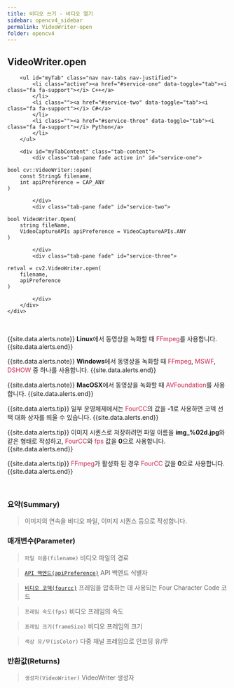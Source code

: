 ```yaml
---
title: 비디오 쓰기 - 비디오 열기
sidebar: opencv4_sidebar
permalink: VideoWriter-open
folder: opencv4
---
```


<div class="row">
    <div class="col-lg-12">
        <h2 class="page-header">VideoWriter.open</h2>
    </div>
    <div class="col-lg-12">

        <ul id="myTab" class="nav nav-tabs nav-justified">
            <li class="active"><a href="#service-one" data-toggle="tab"><i class="fa fa-support"></i> C++</a>
            </li>
            <li class=""><a href="#service-two" data-toggle="tab"><i class="fa fa-support"></i> C#</a>
            </li>
            <li class=""><a href="#service-three" data-toggle="tab"><i class="fa fa-support"></i> Python</a>
            </li>
        </ul>

        <div id="myTabContent" class="tab-content">
            <div class="tab-pane fade active in" id="service-one">
<pre class="prettyprint"><code class="language-cpp">bool cv::VideoWriter::open(
    const String& filename,
    int apiPreference = CAP_ANY
)</code></pre>
            </div>
            <div class="tab-pane fade" id="service-two">
<pre class="prettyprint"><code class="language-cs">bool VideoWriter.Open(
    string fileName,
    VideoCaptureAPIs apiPreference = VideoCaptureAPIs.ANY
)</code></pre>
            </div>
            <div class="tab-pane fade" id="service-three">
<pre class="prettyprint"><code class="language-py">retval = cv2.VideoWriter.open(
    filename,
    apiPreference
)</code></pre>
            </div>
        </div>
    </div>
</div>

<br>

{{site.data.alerts.note}}
<b>Linux</b>에서 동영상을 녹화할 때 <font color="#c7254e">FFmpeg</font>를 사용합니다.
{{site.data.alerts.end}}

{{site.data.alerts.note}}
<b>Windows</b>에서 동영상을 녹화할 때 <font color="#c7254e">FFmpeg</font>, <font color="#c7254e">MSWF</font>, <font color="#c7254e">DSHOW</font> 중 하나를 사용합니다.
{{site.data.alerts.end}}

{{site.data.alerts.note}}
<b>MacOSX</b>에서 동영상을 녹화할 때 <font color="#c7254e">AVFoundation</font>를 사용합니다.
{{site.data.alerts.end}}

{{site.data.alerts.tip}}
일부 운영체제에서는 <font color="#c7254e">FourCC</font>의 값을 <b>-1</b>로 사용하면 코덱 선택 대화 상자를 띄울 수 있습니다.
{{site.data.alerts.end}}

{{site.data.alerts.tip}}
이미지 시퀸스로 저장하려면 파일 이름을 <b>img_%02d.jpg</b>와 같은 형태로 작성하고, <font color="#c7254e">FourCC</font>와 <font color="#c7254e">fps</font> 값을 <b>0</b>으로 사용합니다.
{{site.data.alerts.end}}

{{site.data.alerts.tip}}
<font color="#c7254e">FFmpeg</font>가 활성화 된 경우 <font color="#c7254e">FourCC</font> 값을 <b>0</b>으로 사용합니다.
{{site.data.alerts.end}}

<br>

### 요약(Summary)

> 이미지의 연속을 비디오 파일, 이미지 시퀀스 등으로 작성합니다.

### 매개변수(Parameter)

> `파일 이름(filename)` 비디오 파일의 경로

> [`API 백엔드(apiPreference)`](VideoCaptureAPIs) API 백엔드 식별자

> [`비디오 코덱(fourcc)`](VideoWriter-FourCC) 프레임을 압축하는 데 사용되는 Four Character Code 코드

> `프레임 속도(fps)` 비디오 프레임의 속도

> `프레임 크기(frameSize)` 비디오 프레임의 크기

> `색상 유/무(isColor)` 다중 채널 프레임으로 인코딩 유/무

### 반환값(Returns)

> `생성자(VideoWriter)` VideoWriter 생성자